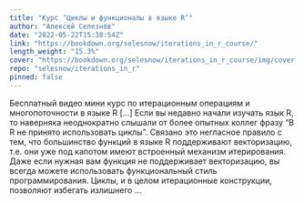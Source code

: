 ```yaml
---
title: "Курс ‘Циклы и функционалы в языке R’"
author: "Алексей Селезнёв"
date: "2022-05-22T15:38:54Z"
link: "https://bookdown.org/selesnow/iterations_in_r_course/"
length_weight: "15.3%"
cover: "https://bookdown.org/selesnow/iterations_in_r_course/img/cover.png"
repo: "selesnow/iterations_in_r"
pinned: false
---
```


Бесплатный видео мини курс по итерационным операциям и многопоточности в языке R [...] Если вы недавно начали изучать язык R, то наверняка неоднократно слышали от более опытных коллег фразу “В R не принято использовать циклы”. Связано это негласное правило с тем, что большинство функций в языке R поддерживают векторизацию, т.е. они уже под капотом имеют встроенный механизм итерирования. Даже если нужная вам функция не поддерживает векторизацию, вы всегда можете использовать функциональный стиль программирования. Циклы, и в целом итерационные конструкции, позволяют избегать излишнего ...
